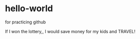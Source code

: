# hello-world
for practicing github

If I won the lottery,, I would save money for my kids and TRAVEL!
